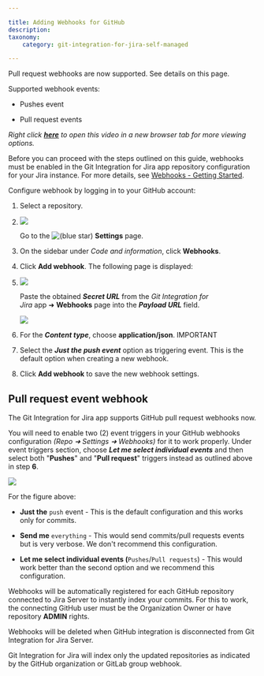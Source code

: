 ```yaml
---

title: Adding Webhooks for GitHub
description:
taxonomy:
    category: git-integration-for-jira-self-managed

---
```

Pull request webhooks are now supported. See details on this page.

Supported webhook events:

*   Pushes event

*   Pull request events


_Right click_ [_**here**_](https://bigbrassband.wistia.com/medias/4fbw471kgh) _to open this video in a new browser tab for more viewing options._

Before you can proceed with the steps outlined on this guide, webhooks must be enabled in the Git Integration for Jira app repository configuration for your Jira instance. For more details, see [Webhooks - Getting Started](https://bigbrassband.atlassian.net/wiki/spaces/GITSERVER/pages/92013207/Webhooks#Getting-started).


Configure webhook by logging in to your GitHub account:

1.  Select a repository.

2.  ![](https://bigbrassband.atlassian.net/wiki/download/attachments/171377121/gitserver-webhook-github-add-webhook-steps-2-4(c).png?version=1&modificationDate=1649573919702&cacheVersion=1&api=v2)

    Go to the ![(blue star)](/wiki/s/-1639011364/6452/8b4898d3c114827e64ec143b4fa79bb76a6cfa5b/_/images/icons/emoticons/star_blue.png) **Settings** page.

3.  On the sidebar under _Code and information_, click **Webhooks**.

4.  Click **Add webhook**. The following page is displayed:

5.  ![](https://bigbrassband.atlassian.net/wiki/download/attachments/171377121/gitserver-webhook-add-webhook-github-steps.png?version=1&modificationDate=1649573257610&cacheVersion=1&api=v2)

    Paste the obtained _**Secret URL**_ from the _Git Integration for Jira_ app ➜ **Webhooks** page into the _**Payload URL**_ field.

    ![](https://bigbrassband.atlassian.net/wiki/download/attachments/171377121/jira-server-git-webhooks-loc-pointer-list.png?version=1&modificationDate=1649573257614&cacheVersion=1&api=v2)
6.  For the _**Content type**_, choose **application/json**. IMPORTANT

7.  Select the _**Just the push event**_ option as triggering event. This is the default option when creating a new webhook.

8.  Click **Add webhook** to save the new webhook settings.


## Pull request event webhook

The Git Integration for Jira app supports GitHub pull request webhooks now.

You will need to enable two (2) event triggers in your GitHub webhooks configuration _(Repo ➜ Settings ➜ Webhooks)_ for it to work properly. Under event triggers section, choose _**Let me select individual events**_ and then select both "**Pushes**" and "**Pull request**" triggers instead as outlined above in step **6**.

![](https://bigbrassband.atlassian.net/wiki/download/thumbnails/171377121/github-pull-request-event-trigger-webhook.png?version=2&modificationDate=1649573257621&cacheVersion=1&api=v2&width=676&height=334)

For the figure above:

*   **Just the** `push` event - This is the default configuration and this works only for commits.

*   **Send me** `everything` - This would send commits/pull requests events but is very verbose. We don't recommend this configuration.

*   **Let me select individual events (**`Pushes`/`Pull requests`) - This would work better than the second option and we recommend this configuration.


Webhooks will be automatically registered for each GitHub repository connected to Jira Server to instantly index your commits. For this to work, the connecting GitHub user must be the Organization Owner or have repository **ADMIN** rights.

Webhooks will be deleted when GitHub integration is disconnected from Git Integration for Jira Server.

Git Integration for Jira will index only the updated repositories as indicated by the GitHub organization or GitLab group webhook.

